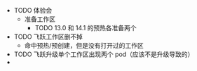 - TODO 体验会
	- 准备工作区
		- TODO 13.0 和 14.1 的预热各准备两个
- TODO 飞跃工作区删不掉
	- 命中预热/预创建，但是没有打开过的工作区
- TODO 飞跃升级单个工作区出现两个 pod（应该不是升级导致的）
-